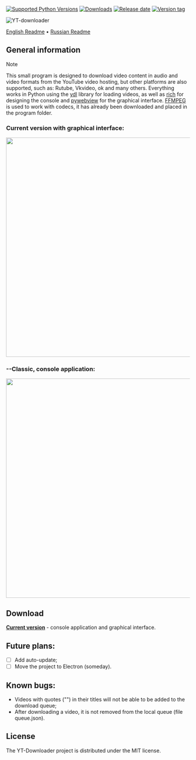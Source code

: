 [![Supported Python Versions](https://img.shields.io/badge/python-3.12%20%7C%203.13-%234B8BBE)](https://www.python.org/downloads/) [![Downloads](https://img.shields.io/github/downloads/Rayness/YouTube-Downloader/total)](https://github.com/Rayness/YouTube-Downloader/releases) [![Release date](https://img.shields.io/github/release-date/Rayness/YouTube-Downloader)]() [![Version tag](https://img.shields.io/github/v/tag/Rayness/YouTube-Downloader)]()

![YT-downloader](https://github.com/user-attachments/assets/6c9eaace-f0aa-4924-8498-bed1be55ca97)

[English Readme](https://github.com/Rayness/YouTube-Downloader/blob/main/README.md)
• [Russian Readme](https://github.com/Rayness/YouTube-Downloader/blob/main/README.ru.md)

## General information
> [!NOTE]
> This small program is designed to download video content in audio and video formats from the YouTube video hosting, but other platforms are also supported, such as: Rutube, Vkvideo, ok and many others. Everything works in Python using the [ydl](https://github.com/ytdl-org/youtube-dl) library for loading videos, as well as [rich](https://github.com/Textualize/rich) for designing the console and [pywebview](https://github.com/r0x0r/pywebview) for the graphical interface. [FFMPEG](https://ffmpeg.org/) is used to work with codecs, it has already been downloaded and placed in the program folder.

### Current version with graphical interface:
<img src="https://github.com/user-attachments/assets/f232632a-2167-4aca-9d9d-903567110e1d" width="600">

### --Classic, console application:
<img src="https://github.com/user-attachments/assets/9b14f2e2-299f-4740-bcfa-a9d411f701ed" width="600">

## Download

**[Current version](https://github.com/Rayness/YouTube-Downloader/releases/tag/v3.2.0-beta)** - console application and graphical interface.

## Future plans:
- [ ] Add auto-update;
- [ ] Move the project to Electron (someday).

## Known bugs:
- Videos with quotes ("") in their titles will not be able to be added to the download queue;
- After downloading a video, it is not removed from the local queue (file queue.json).

## License

The YT-Downloader project is distributed under the MIT license.
